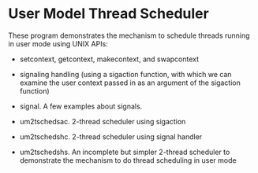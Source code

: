 # User Model Thread Scheduler

These program demonstrates the mechanism to schedule threads running
in user mode using UNIX APIs:

- setcontext, getcontext, makecontext, and swapcontext
- signaling handling (using a sigaction function, with which we can examine
  the user context passed in as an argument of the sigaction function)


- signal. A few examples about signals.
- um2tschedsac. 2-thread scheduler using sigaction
- um2tschedshc. 2-thread scheduler using signal handler 
- um2tschedshs. An incomplete but simpler 2-thread scheduler to demonstrate
  the mechanism to do thread scheduling in user mode
